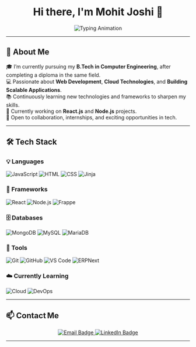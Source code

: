<h1 align="center">Hi there, I'm Mohit Joshi 👋</h1>


<p align="center">
  <img src="https://readme-typing-svg.demolab.com?font=Fira+Code&size=22&duration=3000&pause=1000&center=true&vCenter=true&width=1000&lines=Exploring+Code+%7C+Building+Products+%7C+Growing+as+a+Full+Stack+Developer" alt="Typing Animation" />
</p>



---

## 🚀 About Me

🎓 I’m currently pursuing my **B.Tech in Computer Engineering**, after completing a diploma in the same field.  
💻 Passionate about **Web Development**, **Cloud Technologies**, and **Building Scalable Applications**.  
📚 Continuously learning new technologies and frameworks to sharpen my skills.  
🌱 Currently working on **React.js** and **Node.js** projects.  
🤝 Open to collaboration, internships, and exciting opportunities in tech.

---

## 🛠️ Tech Stack

### 💡 Languages  
![JavaScript](https://img.shields.io/badge/JAVASCRIPT-F7DF1E?style=for-the-badge&logo=javascript&logoColor=black)
![HTML](https://img.shields.io/badge/HTML5-E34F26?style=for-the-badge&logo=html5&logoColor=white)
![CSS](https://img.shields.io/badge/CSS3-1572B6?style=for-the-badge&logo=css3&logoColor=white)
![Jinja](https://img.shields.io/badge/JINJA-B41717?style=for-the-badge&logo=jinja&logoColor=white)

### 🧱 Frameworks  
![React](https://img.shields.io/badge/REACT-20232A?style=for-the-badge&logo=react&logoColor=61DAFB)
![Node.js](https://img.shields.io/badge/NODE.JS-339933?style=for-the-badge&logo=node.js&logoColor=white)
![Frappe](https://img.shields.io/badge/FRAPPE-5271FF?style=for-the-badge&logo=frappe&logoColor=white)

### 🗄️ Databases  
![MongoDB](https://img.shields.io/badge/MONGODB-47A248?style=for-the-badge&logo=mongodb&logoColor=white)
![MySQL](https://img.shields.io/badge/MYSQL-005C84?style=for-the-badge&logo=mysql&logoColor=white)
![MariaDB](https://img.shields.io/badge/MARIADB-003545?style=for-the-badge&logo=mariadb&logoColor=white)

### 🔧 Tools  
![Git](https://img.shields.io/badge/GIT-F05032?style=for-the-badge&logo=git&logoColor=white)
![GitHub](https://img.shields.io/badge/GITHUB-181717?style=for-the-badge&logo=github&logoColor=white)
![VS Code](https://img.shields.io/badge/VSCODE-007ACC?style=for-the-badge&logo=visual-studio-code&logoColor=white)
![ERPNext](https://img.shields.io/badge/ERPNEXT-3E82F7?style=for-the-badge&logo=frappe&logoColor=white)

### ☁️ Currently Learning  
![Cloud](https://img.shields.io/badge/CLOUD_ENGINEERING-0A66C2?style=for-the-badge&logo=cloudflare&logoColor=white)
![DevOps](https://img.shields.io/badge/DEVOPS-FF6C37?style=for-the-badge&logo=azuredevops&logoColor=white)

---

## 📫 Contact Me

<p align="center">
  <!-- Email -->
  <a href="mailto:mohitjoshi494@gmail.com" target="_blank">
    <img src="https://img.shields.io/badge/Email-D14836?style=for-the-badge&logo=gmail&logoColor=white" alt="Email Badge"/>
  </a>
  <!-- LinkedIn -->
  <a href="www.linkedin.com/in/mohit-josii" target="_blank">
    <img src="https://img.shields.io/badge/LinkedIn-0A66C2?style=for-the-badge&logo=linkedin&logoColor=white" alt="LinkedIn Badge"/>
  </a>
  <!-- Portfolio / Website -->
</p>

---
